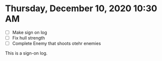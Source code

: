 # Thursday, December 10, 2020 10:30 AM
- [ ] Make sign on log
- [ ] Fix hull strength
- [ ] Complete Enemy that shoots otehr enemies 

This is a sign-on log.


